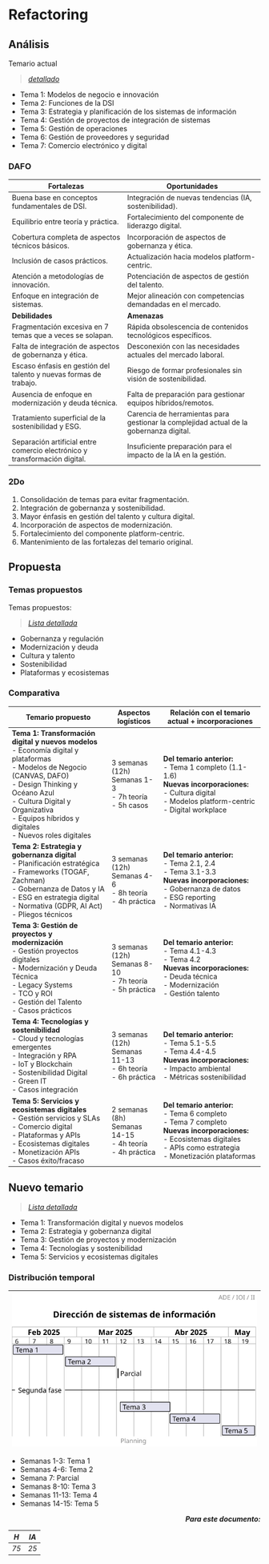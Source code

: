 # Refactoring

## Análisis

Temario actual

> [*detallado*](temarioActual.md)

- Tema 1: Modelos de negocio e innovación
- Tema 2: Funciones de la DSI
- Tema 3: Estrategia y planificación de los sistemas de información
- Tema 4: Gestión de proyectos de integración de sistemas
- Tema 5: Gestión de operaciones
- Tema 6: Gestión de proveedores y seguridad
- Tema 7: Comercio electrónico y digital

### DAFO

<div align=center>

|Fortalezas|Oportunidades|
|-|-|
|Buena base en conceptos fundamentales de DSI.|Integración de nuevas tendencias (IA, sostenibilidad).|
|Equilibrio entre teoría y práctica.|Fortalecimiento del componente de liderazgo digital.|
|Cobertura completa de aspectos técnicos básicos.|Incorporación de aspectos de gobernanza y ética.|
|Inclusión de casos prácticos.|Actualización hacia modelos platform-centric.|
|Atención a metodologías de innovación.|Potenciación de aspectos de gestión del talento.|
|Enfoque en integración de sistemas.|Mejor alineación con competencias demandadas en el mercado.|
|**Debilidades**|**Amenazas**|
|Fragmentación excesiva en 7 temas que a veces se solapan.|Rápida obsolescencia de contenidos tecnológicos específicos.|
|Falta de integración de aspectos de gobernanza y ética.|Desconexión con las necesidades actuales del mercado laboral.|
|Escaso énfasis en gestión del talento y nuevas formas de trabajo.|Riesgo de formar profesionales sin visión de sostenibilidad.|
|Ausencia de enfoque en modernización y deuda técnica.|Falta de preparación para gestionar equipos híbridos/remotos.|
|Tratamiento superficial de la sostenibilidad y ESG.|Carencia de herramientas para gestionar la complejidad actual de la gobernanza digital.|
|Separación artificial entre comercio electrónico y transformación digital.|Insuficiente preparación para el impacto de la IA en la gestión.|

</div>

### 2Do

1. Consolidación de temas para evitar fragmentación.
1. Integración de gobernanza y sostenibilidad.
1. Mayor énfasis en gestión del talento y cultura digital.
1. Incorporación de aspectos de modernización.
1. Fortalecimiento del componente platform-centric.
1. Mantenimiento de las fortalezas del temario original.

## Propuesta

### Temas propuestos

Temas propuestos:

> [*Lista detallada*](temasPropuestosCompleto.md)

- Gobernanza y regulación
- Modernización y deuda
- Cultura y talento
- Sostenibilidad
- Plataformas y ecosistemas

### Comparativa

|Temario propuesto|Aspectos logísticos|Relación con el temario actual + incorporaciones |
|-|-|-|
|**Tema 1: Transformación digital y nuevos modelos** <br>- Economía digital y plataformas <br>- Modelos de Negocio (CANVAS, DAFO) <br>- Design Thinking y Océano Azul <br>- Cultura Digital y Organizativa <br>- Equipos híbridos y digitales <br>- Nuevos roles digitales | 3 semanas (12h) <br>Semanas 1-3 <br>- 7h teoría <br>- 5h casos | **Del temario anterior:** <br>- Tema 1 completo (1.1-1.6) <br>**Nuevas incorporaciones:** <br>- Cultura digital <br>- Modelos platform-centric <br>- Digital workplace |
|**Tema 2: Estrategia y gobernanza digital** <br>- Planificación estratégica <br>- Frameworks (TOGAF, Zachman) <br>- Gobernanza de Datos y IA <br>- ESG en estrategia digital <br>- Normativa (GDPR, AI Act) <br>- Pliegos técnicos | 3 semanas (12h) <br>Semanas 4-6 <br>- 8h teoría <br>- 4h práctica | **Del temario anterior:** <br>- Tema 2.1, 2.4 <br>- Tema 3.1-3.3 <br>**Nuevas incorporaciones:** <br>- Gobernanza de datos <br>- ESG reporting <br>- Normativas IA |
|**Tema 3: Gestión de proyectos y modernización** <br>- Gestión proyectos digitales <br>- Modernización y Deuda Técnica <br>- Legacy Systems <br>- TCO y ROI <br>- Gestión del Talento <br>- Casos prácticos | 3 semanas (12h) <br>Semanas 8-10 <br>- 7h teoría <br>- 5h práctica | **Del temario anterior:** <br>- Tema 4.1-4.3 <br>- Tema 4.2 <br>**Nuevas incorporaciones:** <br>- Deuda técnica <br>- Modernización <br>- Gestión talento |
|**Tema 4: Tecnologías y sostenibilidad** <br>- Cloud y tecnologías emergentes <br>- Integración y RPA <br>- IoT y Blockchain <br>- Sostenibilidad Digital <br>- Green IT <br>- Casos integración | 3 semanas (12h) <br>Semanas 11-13 <br>- 6h teoría <br>- 6h práctica | **Del temario anterior:** <br>- Tema 5.1-5.5 <br>- Tema 4.4-4.5 <br>**Nuevas incorporaciones:** <br>- Impacto ambiental <br>- Métricas sostenibilidad |
|**Tema 5: Servicios y ecosistemas digitales** <br>- Gestión servicios y SLAs <br>- Comercio digital <br>- Plataformas y APIs <br>- Ecosistemas digitales <br>- Monetización APIs <br>- Casos éxito/fracaso | 2 semanas (8h) <br>Semanas 14-15 <br>- 4h teoría <br>- 4h práctica | **Del temario anterior:** <br>- Tema 6 completo <br>- Tema 7 completo <br>**Nuevas incorporaciones:** <br>- Ecosistemas digitales <br>- APIs como estrategia <br>- Monetización plataformas |

## Nuevo temario

> [*Lista detallada*](temarioNuevo.md)

- Tema 1: Transformación digital y nuevos modelos
- Tema 2: Estrategia y gobernanza digital
- Tema 3: Gestión de proyectos y modernización
- Tema 4: Tecnologías y sostenibilidad
- Tema 5: Servicios y ecosistemas digitales

### Distribución temporal

<div align=center>

|![](/images/documentos/modelosUML/gantt.svg)
|-

</div>

- Semanas 1-3: Tema 1
- Semanas 4-6: Tema 2
- Semana 7: Parcial
- Semanas 8-10: Tema 3
- Semanas 11-13: Tema 4
- Semanas 14-15: Tema 5

<div align=right>

***Para este documento:***

|*H*|*IA*|
|-|-|
|*75*|*25*|

</div>
